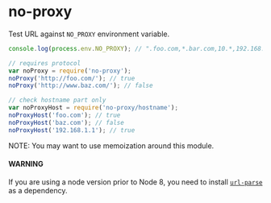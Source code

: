 # no-proxy

Test URL against `NO_PROXY` environment variable.


```js
console.log(process.env.NO_PROXY); // ".foo.com,*.bar.com,10.*,192.168.1."

// requires protocol
var noProxy = require('no-proxy');
noProxy('http://foo.com/'); // true
noProxy('http://www.baz.com/'); // false

// check hostname part only
var noProxyHost = require('no-proxy/hostname');
noProxyHost('foo.com'); // true
noProxyHost('baz.com'); // false
noProxyHost('192.168.1.1'); // true
```

NOTE: You may want to use memoization around this module.

#### WARNING

If you are using a node version prior to Node 8, you need to install [`url-parse`](https://www.npmjs.com/package/url-parse) as a dependency.
